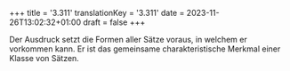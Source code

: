 +++
title = '3.311'
translationKey = '3.311'
date = 2023-11-26T13:02:32+01:00
draft = false
+++

Der Ausdruck setzt die Formen aller Sätze voraus, in welchem er vorkommen kann. Er ist das gemeinsame charakteristische Merkmal einer Klasse von Sätzen.
